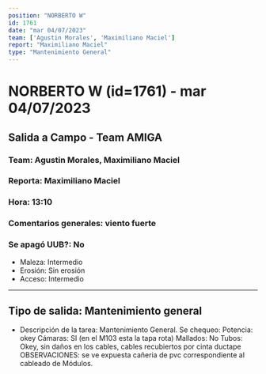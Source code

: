 ```yaml
---
position: "NORBERTO W"
id: 1761
date: "mar 04/07/2023"
team: ['Agustin Morales', 'Maximiliano Maciel']
report: "Maximiliano Maciel"
type: "Mantenimiento General"
---
```


# NORBERTO W (id=1761) - mar 04/07/2023
## Salida a Campo - Team AMIGA
### Team: Agustin Morales, Maximiliano Maciel
### Reporta: Maximiliano Maciel
### Hora: 13:10
### Comentarios generales: viento fuerte
### Se apagó UUB?: No 
- Maleza: Intermedio
- Erosión: Sin erosión
- Acceso: Intermedio
---------
## Tipo de salida: Mantenimiento general
   - Descripción de la tarea: Mantenimiento General.
Se chequeo:
Potencia: okey
Cámaras: SI (en el M103 esta la tapa rota)
Mallados: No
Tubos: Okey, sin daños en los cables, cables recubiertos por cinta ductape 
OBSERVACIONES: se ve expuesta cañeria de pvc correspondiente al cableado de Módulos.
